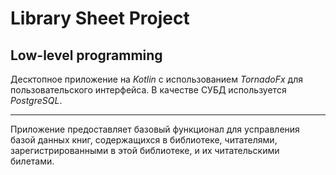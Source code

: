 Library Sheet Project 
======
Low-level programming 
----

Десктопное приложение на *Kotlin* с использованием *TornadoFx* для пользовательского интерфейса. В качестве СУБД используется *PostgreSQL*.
***
Приложение предоставляет базовый функционал для усправления базой данных книг, содержащихся в библиотеке, читателями, зарегистрированными в этой библиотеке, и их читательскими билетами.


